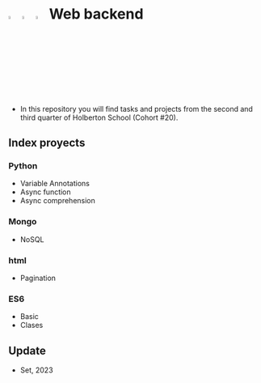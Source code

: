 # <a  href="https://www.python.org/"> <img src="https://upload.wikimedia.org/wikipedia/commons/thumb/1/1f/Python_logo_01.svg/800px-Python_logo_01.svg.png" alt="Python Language" width=4% heigth=4% ></img></a> <a  href="https://www.mongodb.com"> <img src="https://w7.pngwing.com/pngs/956/695/png-transparent-mongodb-original-wordmark-logo-icon-thumbnail.png" alt="Nosql" width=4% heigth=4% ></img></a> <a  href="https://www.w3schools.com/js/js_es6.asp"> <img src="https://i.pinimg.com/originals/b5/57/64/b55764416830e7d8b0133c7c0eeaf445.png" alt="ES6" width=4% heigth=4% ></img></a> Web backend

- In this repository you will find tasks and projects from the second and third quarter of Holberton School (Cohort #20).
## Index proyects

### Python
- Variable Annotations
- Async function
- Async comprehension
### Mongo
- NoSQL

### html
- Pagination

### ES6
- Basic
- Clases

## Update
- Set, 2023